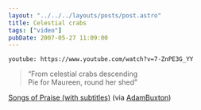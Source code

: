 ```yaml
---
layout: "../../../layouts/posts/post.astro"
title: Celestial crabs
tags: ["video"]
pubDate: 2007-05-27 11:09:00
---
```


`youtube: https://www.youtube.com/watch?v=7-ZnPE3G_YY`

> “From celestial crabs descending<br>
> Pie for Maureen, round her shed”

[Songs of Praise (with subtitles)](https://www.youtube.com/watch?v=7-ZnPE3G_YY) (via
[AdamBuxton](https://youtube.com/user/AdamBuxton))
